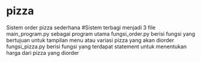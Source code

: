 # pizza
Sistem order pizza sederhana
#Sistem terbagi menjadi 3 file
main_program.py sebagai program utama
fungsi_order.py berisi fungsi yang bertujuan untuk tampilan menu atau variasi pizza yang akan diorder
fungsi_pizza.py berisi fungsi yang terdapat statement untuk menentukan harga dari pizza yang diorder
